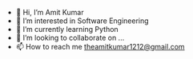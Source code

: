 - 👋 Hi, I’m Amit Kumar 
- 👀 I’m interested in Software Engineering
- 🌱 I’m currently learning Python 
- 💞️ I’m looking to collaborate on ...
- 📫 How to reach me theamitkumar1212@gmail.com

<!---
AmitKumar0012/AmitKumar0012 is a ✨ special ✨ repository because its `README.md` (this file) appears on your GitHub profile.
You can click the Preview link to take a look at your changes.
--->
